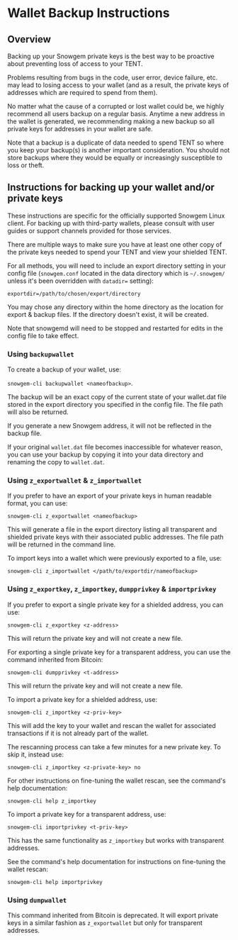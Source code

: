 # Wallet Backup Instructions

## Overview

Backing up your Snowgem private keys is the best way to be proactive about preventing loss of access to your TENT.

Problems resulting from bugs in the code, user error, device failure, etc. may lead to losing access to your wallet (and as a result, the private keys of addresses which are required to spend from them).

No matter what the cause of a corrupted or lost wallet could be, we highly recommend all users backup on a regular basis. Anytime a new address in the wallet is generated, we recommending making a new backup so all private keys for addresses in your wallet are safe.

Note that a backup is a duplicate of data needed to spend TENT so where you keep your backup(s) is another important consideration. You should not store backups where they would be equally or increasingly susceptible to loss or theft. 

## Instructions for backing up your wallet and/or private keys

These instructions are specific for the officially supported Snowgem Linux client. For backing up with third-party wallets, please consult with user guides or support channels provided for those services.

There are multiple ways to make sure you have at least one other copy of the private keys needed to spend your TENT and view your shielded TENT.

For all methods, you will need to include an export directory setting in your config file (`snowgem.conf` located in the data directory which is `~/.snowgem/` unless it's been overridden with `datadir=` setting):

`exportdir=/path/to/chosen/export/directory`

You may chose any directory within the home directory as the location for export & backup files. If the directory doesn't exist, it will be created.

Note that snowgemd will need to be stopped and restarted for edits in the config file to take effect. 

### Using `backupwallet`

To create a backup of your wallet, use:

`snowgem-cli backupwallet <nameofbackup>`.

The backup will be an exact copy of the current state of your wallet.dat file stored in the export directory you specified in the config file. The file path will also be returned.

If you generate a new Snowgem address, it will not be reflected in the backup file.

If your original `wallet.dat` file becomes inaccessible for whatever reason, you can use your backup by copying it into your data directory and renaming the copy to `wallet.dat`.

### Using `z_exportwallet` & `z_importwallet`

If you prefer to have an export of your private keys in human readable format, you can use:

`snowgem-cli z_exportwallet <nameofbackup>`

This will generate a file in the export directory listing all transparent and shielded private keys with their associated public addresses. The file path will be returned in the command line.

To import keys into a wallet which were previously exported to a file, use:

`snowgem-cli z_importwallet </path/to/exportdir/nameofbackup>`

### Using `z_exportkey`, `z_importkey`, `dumpprivkey` & `importprivkey`

If you prefer to export a single private key for a shielded address, you can use:

`snowgem-cli z_exportkey <z-address>`

This will return the private key and will not create a new file.

For exporting a single private key for a transparent address, you can use the command inherited from Bitcoin:

`snowgem-cli dumpprivkey <t-address>`

This will return the private key and will not create a new file.

To import a private key for a shielded address, use:

`snowgem-cli z_importkey <z-priv-key>`

This will add the key to your wallet and rescan the wallet for associated transactions if it is not already part of the wallet.

The rescanning process can take a few minutes for a new private key. To skip it, instead use:

`snowgem-cli z_importkey <z-private-key> no`

For other instructions on fine-tuning the wallet rescan, see the command's help documentation:

`snowgem-cli help z_importkey`

To import a private key for a transparent address, use:

`snowgem-cli importprivkey <t-priv-key>`

This has the same functionality as `z_importkey` but works with transparent addresses.

See the command's help documentation for instructions on fine-tuning the wallet rescan:

`snowgem-cli help importprivkey`

### Using `dumpwallet`

This command inherited from Bitcoin is deprecated. It will export private keys in a similar fashion as `z_exportwallet` but only for transparent addresses.